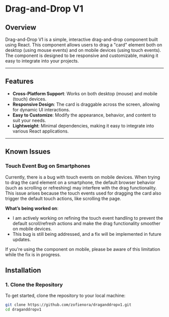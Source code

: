 # Drag-and-Drop V1

## Overview

Drag-and-Drop V1 is a simple, interactive drag-and-drop component built using React. This component allows users to drag a "card" element both on desktop (using mouse events) and on mobile devices (using touch events). The component is designed to be responsive and customizable, making it easy to integrate into your projects.

---

## Features

- **Cross-Platform Support**: Works on both desktop (mouse) and mobile (touch) devices.
- **Responsive Design**: The card is draggable across the screen, allowing for dynamic UI interactions.
- **Easy to Customize**: Modify the appearance, behavior, and content to suit your needs.
- **Lightweight**: Minimal dependencies, making it easy to integrate into various React applications.

---

## Known Issues

### **Touch Event Bug on Smartphones**

Currently, there is a bug with touch events on mobile devices. When trying to drag the card element on a smartphone, the default browser behavior (such as scrolling or refreshing) may interfere with the drag functionality. This issue arises because the touch events used for dragging the card also trigger the default touch actions, like scrolling the page.

**What’s being worked on**:
- I am actively working on refining the touch event handling to prevent the default scroll/refresh actions and make the drag functionality smoother on mobile devices. 
- This bug is still being addressed, and a fix will be implemented in future updates.

If you're using the component on mobile, please be aware of this limitation while the fix is in progress.


## Installation

### 1. Clone the Repository

To get started, clone the repository to your local machine:

```bash
git clone https://github.com/zofienora/draganddropv1.git
cd draganddropv1